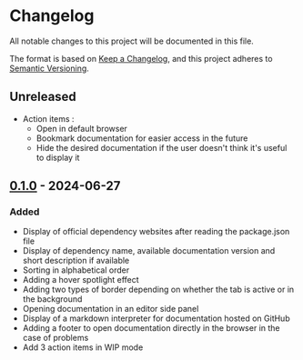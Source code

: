 # Changelog

All notable changes to this project will be documented in this file.

The format is based on [Keep a Changelog],
and this project adheres to [Semantic Versioning].

## Unreleased

- Action items :
  - Open in default browser
  - Bookmark documentation for easier access in the future
  - Hide the desired documentation if the user doesn't think it's useful to display it

## [0.1.0] - 2024-06-27

### Added

- Display of official dependency websites after reading the package.json file
- Display of dependency name, available documentation version and short description if available
- Sorting in alphabetical order
- Adding a hover spotlight effect
- Adding two types of border depending on whether the tab is active or in the background
- Opening documentation in an editor side panel
- Display of a markdown interpreter for documentation hosted on GitHub
- Adding a footer to open documentation directly in the browser in the case of problems
- Add 3 action items in WIP mode

<!-- Links -->

[keep a changelog]: https://keepachangelog.com/en/1.0.0/
[semantic versioning]: https://semver.org/spec/v2.0.0.html

<!-- Versions -->

[0.1.0]: https://github.com/baptistelechat/pyrevit-with-vscode/releases/tag/v0.1.0
